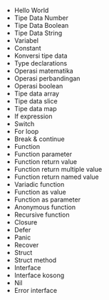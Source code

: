- Hello World
- Tipe Data Number
- Tipe Data Boolean
- Tipe Data String
- Variabel
- Constant
- Konversi tipe data
- Type declarations
- Operasi matematika
- Operasi perbandingan
- Operasi boolean
- Tipe data array
- Tipe data slice
- Tipe data map
- If expression
- Switch
- For loop
- Break & continue
- Function
- Function parameter
- Function return value
- Function return multiple value
- Function return named value
- Variadic function
- Function as value
- Function as parameter
- Anonymous function
- Recursive function
- Closure
- Defer
- Panic
- Recover
- Struct
- Struct method
- Interface
- Interface kosong
- Nil
- Error interface